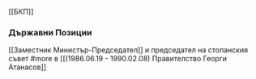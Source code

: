 [[БКП]]

### Държавни Позиции
[[Заместник Министър-Председател]] и председател на стопанския съвет #more в [[(1986.06.19 - 1990.02.08) Правителство Георги Атанасов]]

